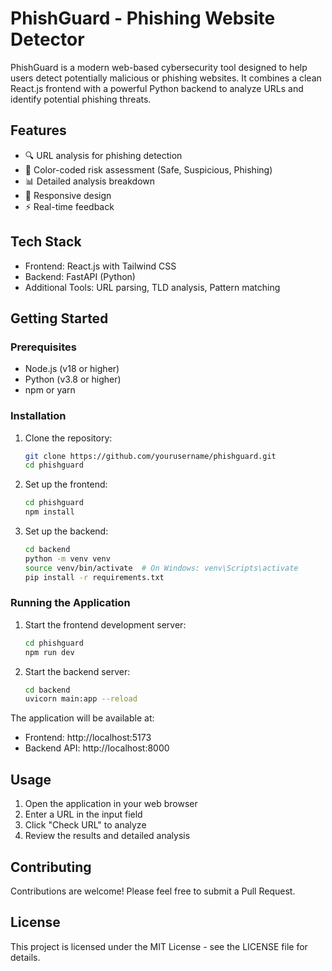 # PhishGuard - Phishing Website Detector

PhishGuard is a modern web-based cybersecurity tool designed to help users detect potentially malicious or phishing websites. It combines a clean React.js frontend with a powerful Python backend to analyze URLs and identify potential phishing threats.

## Features

- 🔍 URL analysis for phishing detection
- 🚦 Color-coded risk assessment (Safe, Suspicious, Phishing)
- 📊 Detailed analysis breakdown
- 📱 Responsive design
- ⚡ Real-time feedback

## Tech Stack

- Frontend: React.js with Tailwind CSS
- Backend: FastAPI (Python)
- Additional Tools: URL parsing, TLD analysis, Pattern matching

## Getting Started

### Prerequisites

- Node.js (v18 or higher)
- Python (v3.8 or higher)
- npm or yarn

### Installation

1. Clone the repository:
   ```bash
   git clone https://github.com/yourusername/phishguard.git
   cd phishguard
   ```

2. Set up the frontend:
   ```bash
   cd phishguard
   npm install
   ```

3. Set up the backend:
   ```bash
   cd backend
   python -m venv venv
   source venv/bin/activate  # On Windows: venv\Scripts\activate
   pip install -r requirements.txt
   ```

### Running the Application

1. Start the frontend development server:
   ```bash
   cd phishguard
   npm run dev
   ```

2. Start the backend server:
   ```bash
   cd backend
   uvicorn main:app --reload
   ```

The application will be available at:
- Frontend: http://localhost:5173
- Backend API: http://localhost:8000

## Usage

1. Open the application in your web browser
2. Enter a URL in the input field
3. Click "Check URL" to analyze
4. Review the results and detailed analysis

## Contributing

Contributions are welcome! Please feel free to submit a Pull Request.

## License

This project is licensed under the MIT License - see the LICENSE file for details. 